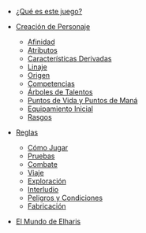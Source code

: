 - [¿Qué es este juego?]() 
- [Creación de Personaje]()
  - [Afinidad]()
  - [Atributos]()
  - [Características Derivadas]()
  - [Linaje]()
  - [Origen]()
  - [Competencias]()
  - [Árboles de Talentos]()
  - [Puntos de Vida y Puntos de Maná]()
  - [Equipamiento Inicial]()
  - [Rasgos]()

- [Reglas]()
  - [Cómo Jugar]()
  - [Pruebas]()
  - [Combate]()
  - [Viaje]()
  - [Exploración]()
  - [Interludio]()
  - [Peligros y Condiciones]()
  - [Fabricación]()
 
- [El Mundo de Elharis]()

